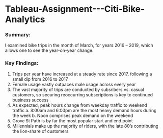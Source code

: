 # Tableau-Assignment---Citi-Bike-Analytics

### Summary:
I examined bike trips in the month of March, for years 2016 – 2019, which allows one to see the year-on-year change.


### Key Findings:
1.	Trips per year have increased at a steady rate since 2017, following a small dip from 2016 to 2017
2.	Female usage vastly outpaces male usage across every year
3.	The vast majority of trips are conducted by subsribers vs. casual customers, so securing reoccurring subscriptions is key to continued business success
4.	As expected, peak hours change from weekday traffic to weekend traffic
  a.	8:00am and 6:00pm are the most heavy demand hours during the week
  b.	Noon comprises peak demand on the weekend
5.	Grove St Path is by far the most popular start and end point
6.	Millennials make up the majority of riders, with the late 80’s contributing the lion-share of customers
